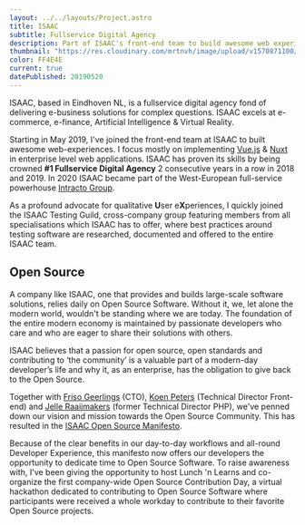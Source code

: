 ```yaml
---
layout: ../../layouts/Project.astro
title: ISAAC
subtitle: Fullservice Digital Agency
description: Part of ISAAC's front-end team to build awesome web experiences built on Vue, Nuxt & other JavaScript frameworks.
thumbnail: "https://res.cloudinary.com/mrtnvh/image/upload/v1570871100/mrtnvh.com/isaac.jpg"
color: FF4E4E
current: true
datePublished: 20190520
---
```


<div class="intro mb-ggy">

ISAAC, based in Eindhoven NL, is a fullservice digital agency fond of delivering  e-business solutions for complex questions. ISAAC excels at e-commerce, e-finance, Artificial Intelligence & Virtual Reality.

</div>

<div class="column-lg-2 column-xxl-3 mb-ggy">

Starting in May 2019, I've joined the front-end team at ISAAC to built awesome web-experiences. I focus mostly on implementing [Vue.js](https://vuejs.org/) & [Nuxt](https://nuxtjs.org/) in enterprise level web applications. ISAAC has proven its skills by being crowned **#1 Fullservice Digital Agency** 2 consecutive years in a row in 2018 and 2019. In 2020 ISAAC became part of the West-European full-service powerhouse [Intracto Group](https://intracto.group).

As a profound advocate for qualitative **U**ser e**X**periences, I quickly joined the ISAAC Testing Guild, cross-company group featuring members from all specialisations which ISAAC has to offer, where best practices around testing software are researched, documented and  offered to the entire ISAAC team.

</div>

## Open Source

<div class="column-lg-2 column-xxl-3 mb-ggy">

A company like ISAAC, one that provides and builds large-scale software solutions, relies daily on Open Source Software. Without it, we, let alone the modern world, wouldn't be standing where we are today. The foundation of the entire modern economy is maintained by passionate developers who care and who are eager to share their solutions with others.

ISAAC believes that a passion for open source, open standards and contributing to ‘the community’ is a valuable part of a modern-day developer’s life and why it, as an enterprise, has the obligation to give back to the Open Source.

Together with [Friso Geerlings](https://www.linkedin.com/in/friso-geerlings-b47b384/) (CTO), [Koen Peters](https://www.linkedin.com/in/kfapeters/) (Technical Director Front-end) and [Jelle Raaijmakers](https://www.linkedin.com/in/jelleraaijmakers/) (former Technical Director PHP), we've penned down our vision and mission towards the Open Source Community. This has resulted in the [ISAAC Open Source Manifesto](https://www.isaac.nl/nl/developer-blog/open-source-manifest).

Because of the clear benefits in our day-to-day workflows and all-round Developer Experience, this manifesto now offers our developers the opportunity to dedicate time to Open Source Software. To raise awareness with, I've been giving the opportunity to host Lunch 'n Learns and co-organize the first company-wide Open Source Contribution Day, a virtual hackathon dedicated to contributing to Open Source Software where participants were received a whole workday to contribute to their favorite Open Source projects.

</div>

